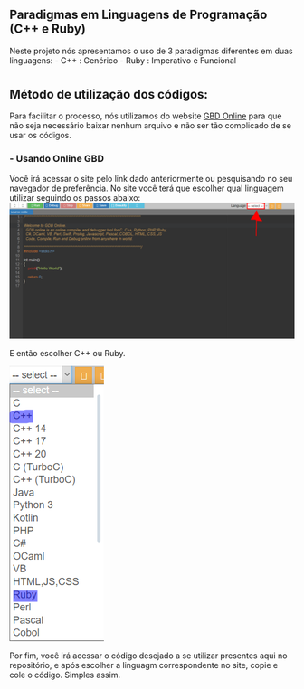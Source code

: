 ##  Paradigmas em Linguagens de Programação (C++ e Ruby)
Neste projeto nós apresentamos o uso de 3 paradigmas diferentes em duas linguagens:
        - C++ : Genérico
        - Ruby : Imperativo e Funcional
#
## Método de utilização dos códigos:
Para facilitar o processo, nós utilizamos do website [GBD Online](https://www.onlinegdb.com) para que não seja necessário baixar nenhum arquivo e não ser tão complicado de se usar os códigos.

  ### - Usando Online GBD
  Você irá acessar o site pelo link dado anteriormente ou pesquisando no seu navegador de preferência. No site você terá que escolher qual linguagem utilizar seguindo os passos abaixo:
  ![imagem](https://github.com/Anak1n098/Paradigmas-em-Linguagens/blob/main/imagens/img1.png)

  E então escolher C++ ou Ruby.
  
  ![imagem](https://github.com/Anak1n098/Paradigmas-em-Linguagens/blob/main/imagens/img2.png)

  Por fim, você irá acessar o código desejado a se utilizar presentes aqui no repositório, e após escolher a linguagm correspondente no site, copie e cole o código. Simples assim.

